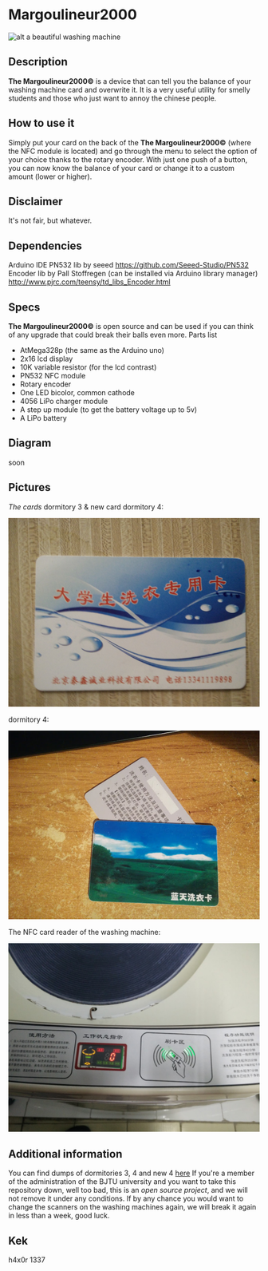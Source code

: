 # Margoulineur2000
![alt a beautiful washing machine](http://i.telegraph.co.uk/multimedia/archive/01697/p_washing-machine_1697696c.jpg "a beautiful washing machine")
## Description
__The Margoulineur2000©__ is a device that can tell you the balance of your washing machine card and overwrite it.
It is a very useful utility for smelly students and those who just want to annoy the chinese people.

## How to use it
Simply put your card on the back of the __The Margoulineur2000©__ (where the NFC module is located) and go through the menu to select the option of your choice thanks to the rotary encoder.
With just one push of a button, you can now know the balance of your card or change it to a custom amount (lower or higher).

## Disclaimer
It's not fair, but whatever.

## Dependencies
Arduino IDE
PN532 lib by seeed https://github.com/Seeed-Studio/PN532
Encoder lib by Pall Stoffregen (can be installed via Arduino library manager) http://www.pjrc.com/teensy/td_libs_Encoder.html

## Specs
__The Margoulineur2000©__ is open source and can be used if you can think of any upgrade that could break their balls even more.
Parts list
*   AtMega328p (the same as the Arduino uno)
*   2x16 lcd display
*   10K variable resistor (for the lcd contrast)
*   PN532 NFC module
*   Rotary encoder
*   One LED bicolor, common cathode
*   4056 LiPo charger module
*   A step up module (to get the battery voltage up to 5v)
*   A LiPo battery

## Diagram
soon

## Pictures
_The cards_
dormitory 3 & new card dormitory 4:

![alt Dormitory 3 & new 4 card](https://github.com/LesMargoulins/Margoulineur2000/blob/master/imgs/dorm3F.jpg "Dormitory 3 & new 4 card")

dormitory 4:

![alt Old Dormitory 4 card](https://github.com/LesMargoulins/Margoulineur2000/blob/master/imgs/dorm4.jpg "Old Dormitory 4 card")

The NFC card reader of the washing machine:

![alt The NFC card reader of the washing machine](https://github.com/LesMargoulins/Margoulineur2000/blob/master/imgs/washingmachine.jpg "The NFC card reader of the washing machine")

## Additional information
You can find dumps of dormitories 3, 4 and new 4 [here](https://github.com/LesMargoulins/Dumps "dumps")
If you're a member of the administration of the BJTU university and you want to take this repository down, well too bad, this is an _open source project_, and we will not remove it under any conditions. If by any chance you would want to change the scanners on the washing machines again, we will break it again in less than a week, good luck.

## Kek
h4x0r 1337
